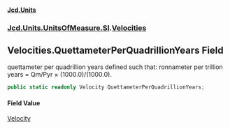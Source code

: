 #### [Jcd.Units](index.md 'index')
### [Jcd.Units.UnitsOfMeasure.SI](Jcd.Units.UnitsOfMeasure.SI.md 'Jcd.Units.UnitsOfMeasure.SI').[Velocities](Velocities.md 'Jcd.Units.UnitsOfMeasure.SI.Velocities')

## Velocities.QuettameterPerQuadrillionYears Field

quettameter per quadrillion years defined such that: ronnameter per trillion years = Qm/Pyr × (1000.0)/(1000.0).

```csharp
public static readonly Velocity QuettameterPerQuadrillionYears;
```

#### Field Value
[Velocity](Velocity.md 'Jcd.Units.UnitTypes.Velocity')